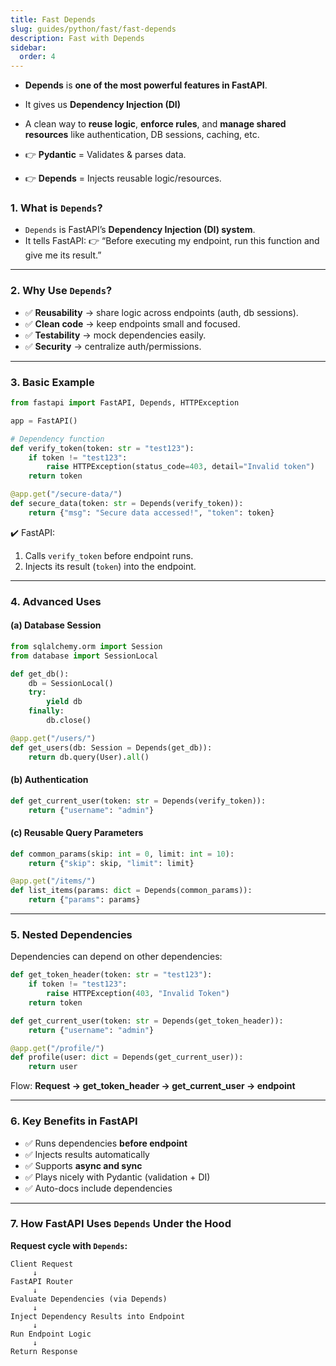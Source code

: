 ```yaml
---
title: Fast Depends
slug: guides/python/fast/fast-depends
description: Fast with Depends
sidebar:
  order: 4
---
```


- **Depends** is **one of the most powerful features in FastAPI**.

- It gives us **Dependency Injection (DI)**

- A clean way to **reuse logic**, **enforce rules**, and **manage shared resources** like authentication, DB sessions, caching, etc.

- 👉 **Pydantic** = Validates & parses data.

- 👉 **Depends** = Injects reusable logic/resources.

### 1. What is `Depends`?

- `Depends` is FastAPI’s **Dependency Injection (DI) system**.
- It tells FastAPI:
  👉 “Before executing my endpoint, run this function and give me its result.”

---

### 2. Why Use `Depends`?

- ✅ **Reusability** → share logic across endpoints (auth, db sessions).
- ✅ **Clean code** → keep endpoints small and focused.
- ✅ **Testability** → mock dependencies easily.
- ✅ **Security** → centralize auth/permissions.

---

### 3. Basic Example

```python
from fastapi import FastAPI, Depends, HTTPException

app = FastAPI()

# Dependency function
def verify_token(token: str = "test123"):
    if token != "test123":
        raise HTTPException(status_code=403, detail="Invalid token")
    return token

@app.get("/secure-data/")
def secure_data(token: str = Depends(verify_token)):
    return {"msg": "Secure data accessed!", "token": token}
```

✔️ FastAPI:

1. Calls `verify_token` before endpoint runs.
2. Injects its result (`token`) into the endpoint.

---

### 4. Advanced Uses

#### (a) Database Session

```python
from sqlalchemy.orm import Session
from database import SessionLocal

def get_db():
    db = SessionLocal()
    try:
        yield db
    finally:
        db.close()

@app.get("/users/")
def get_users(db: Session = Depends(get_db)):
    return db.query(User).all()
```

#### (b) Authentication

```python
def get_current_user(token: str = Depends(verify_token)):
    return {"username": "admin"}
```

#### (c) Reusable Query Parameters

```python
def common_params(skip: int = 0, limit: int = 10):
    return {"skip": skip, "limit": limit}

@app.get("/items/")
def list_items(params: dict = Depends(common_params)):
    return {"params": params}
```

---

### 5. Nested Dependencies

Dependencies can depend on other dependencies:

```python
def get_token_header(token: str = "test123"):
    if token != "test123":
        raise HTTPException(403, "Invalid Token")
    return token

def get_current_user(token: str = Depends(get_token_header)):
    return {"username": "admin"}

@app.get("/profile/")
def profile(user: dict = Depends(get_current_user)):
    return user
```

Flow: **Request → get_token_header → get_current_user → endpoint**

---

### 6. Key Benefits in FastAPI

- ✅ Runs dependencies **before endpoint**
- ✅ Injects results automatically
- ✅ Supports **async and sync**
- ✅ Plays nicely with Pydantic (validation + DI)
- ✅ Auto-docs include dependencies

---

### 7. How FastAPI Uses `Depends` Under the Hood

**Request cycle with `Depends`:**

```
Client Request
     ↓
FastAPI Router
     ↓
Evaluate Dependencies (via Depends)
     ↓
Inject Dependency Results into Endpoint
     ↓
Run Endpoint Logic
     ↓
Return Response
```

